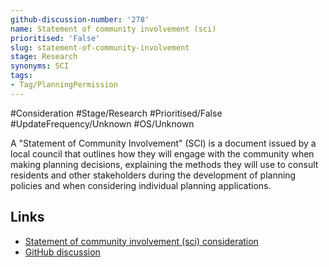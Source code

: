 ```yaml
---
github-discussion-number: '278'
name: Statement of community involvement (sci)
prioritised: 'False'
slug: statement-of-community-involvement
stage: Research
synonyms: SCI
tags:
- Tag/PlanningPermission
---
```


#Consideration #Stage/Research #Prioritised/False #UpdateFrequency/Unknown #OS/Unknown

A "Statement of Community Involvement" (SCI) is a document issued by a local council that outlines how they will engage with the community when making planning decisions, explaining the methods they will use to consult residents and other stakeholders during the development of planning policies and when considering individual planning applications.

## Links

* [Statement of community involvement (sci) consideration](https://design.planning.data.gov.uk/planning-consideration/statement-of-community-involvement)
* [GitHub discussion](https://github.com/digital-land/data-standards-backlog/discussions/278)